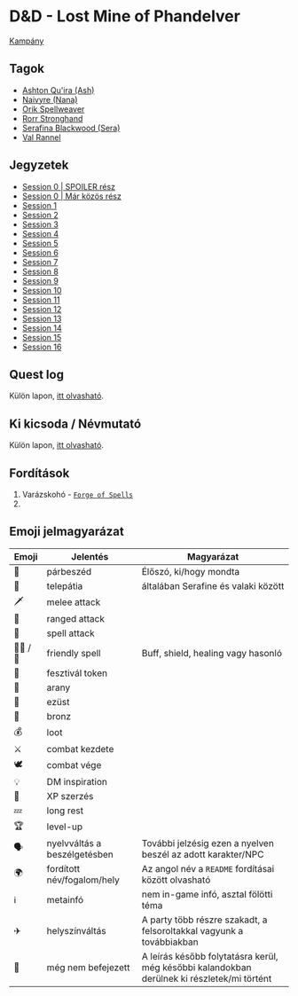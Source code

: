 # D&D - Lost Mine of Phandelver

[Kampány](https://www.dndbeyond.com/campaigns/3961791)

## Tagok

 - [Ashton Qu'ira (Ash)](https://www.dndbeyond.com/characters/98138580)
 - [Naivyre (Nana)](https://www.dndbeyond.com/characters/98299683)
 - [Orik Spellweaver](https://www.dndbeyond.com/characters/98359595)
 - [Rorr Stronghand](https://www.dndbeyond.com/characters/98146623)
 - [Serafina Blackwood (Sera)](https://www.dndbeyond.com/characters/98375846)
 - [Val Rannel](https://www.dndbeyond.com/characters/107405601)

## Jegyzetek

* [Session 0 | SPOILER rész](./session-0-spoilers.md)
* [Session 0 | Már közös rész](./session-0.md)
* [Session 1](./session-1.md)
* [Session 2](./session-2.md)
* [Session 3](./session-3.md)
* [Session 4](./session-4.md)
* [Session 5](./session-5.md)
* [Session 6](./session-6.md)
* [Session 7](./session-7.md)
* [Session 8](./session-8.md)
* [Session 9](./session-9.md)
* [Session 10](./session-10.md)
* [Session 11](./session-11.md)
* [Session 12](./session-12.md)
* [Session 13](./session-13.md)
* [Session 14](./session-14.md)
* [Session 15](./session-15.md)
* [Session 16](./session-16.md)

## Quest log

Külön lapon, [itt olvasható](./quest-log.md).


## Ki kicsoda / Névmutató

Külön lapon, [itt olvasható](./who-is-who.md).

## Fordítások

1. Varázskohó - [`Forge of Spells`](https://forgottenrealms.fandom.com/wiki/Forge_of_Spells)
2. 

## Emoji jelmagyarázat

Emoji|Jelentés|Magyarázat
-----|-----|-----
 💬 | párbeszéd | Élőszó, ki/hogy mondta
 📡 | telepátia | általában Serafine és valaki között
🗡 | melee attack
🏹 | ranged attack
💫 | spell attack
🧙‍♀️ / 🧙 | friendly spell | Buff, shield, healing vagy hasonló
🎫 | fesztivál token
🥇 | arany
🥈 | ezüst
🥉 | bronz
💰 | loot
⚔ | combat kezdete
🕊 | combat vége
💡 | DM inspiration
🌟 | XP szerzés
💤 | long rest
🏆 | level-up
🗣 | nyelvváltás a beszélgetésben | További jelzésig ezen a nyelven beszél az adott karakter/NPC
🌍 | fordított név/fogalom/hely |  Az angol név a `README` fordításai között olvasható
ℹ | metainfó | nem in-game infó, asztal fölötti téma
✈ | helyszínváltás | A party több részre szakadt, a felsoroltakkal vagyunk a továbbiakban
🔁 | még nem befejezett | A leírás később folytatásra kerül, még későbbi kalandokban derülnek ki részletek/mi történt
